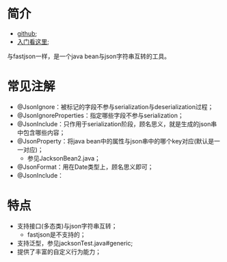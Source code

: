 # 简介
* [github](https://github.com/FasterXML/jackson);
* [入门看这里](https://www.baeldung.com/jackson);

与fastjson一样，是一个java bean与json字符串互转的工具。

# 常见注解
* @JsonIgnore：被标记的字段不参与serialization与deserialization过程；
* @JsonIgnoreProperties：指定哪些字段不参与serialization；
* @JsonInclude：只作用于serialization阶段，顾名思义，就是生成的json串中包含哪些内容；
* @JsonProperty：将java bean中的属性与json串中的哪个key对应(默认是一一对应)；
    * 参见JacksonBean2.java；
* @JsonFormat：用在Date类型上，顾名思义即可；
* @JsonInclude：

# 特点
* 支持接口(多态类)与json字符串互转；
    * fastjson是不支持的；
* 支持泛型，参见jacksonTest.java#generic;  
* 提供了丰富的自定义行为能力；
